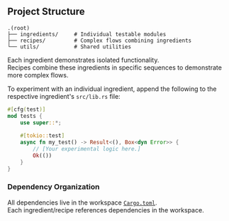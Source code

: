 ## Project Structure

```
.(root)
├── ingredients/     # Individual testable modules
├── recipes/         # Complex flows combining ingredients
└── utils/           # Shared utilities
```

Each ingredient demonstrates isolated functionality.  
Recipes combine these ingredients in specific sequences to demonstrate more complex flows. 

To experiment with an individual ingredient, append the following to the respective ingredient's `src/lib.rs` file:
```rs
#[cfg(test)]
mod tests {
    use super::*;
        
    #[tokio::test]
    async fn my_test() -> Result<(), Box<dyn Error>> {
        // [Your experimental logic here.]
        Ok(())
    }
}
```
### Dependency Organization
All dependencies live in the workspace [`Cargo.toml`](../Cargo.toml).  
Each ingredient/recipe references dependencies in the workspace.

